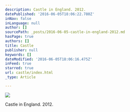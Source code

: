 ```yaml
---
description: Castle in England. 2012.
datePublished: '2016-06-05T18:06:22.780Z'
inNav: false
inLanguage: null
author: []
sourcePath: _posts/2016-06-05-castle-in-england-2012.md
hasPage: true
authors: []
title: Castle
publisher: null
keywords: []
dateModified: '2016-06-05T18:06:16.475Z'
inFeed: true
starred: true
url: castle/index.html
_type: Article

---
```

![](https://the-grid-user-content.s3-us-west-2.amazonaws.com/a32cd7a9-53ae-45dc-af62-011cce2fbde2.jpg)

Castle in England. 2012\.